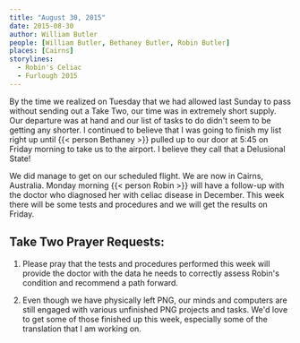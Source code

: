 ```yaml
---
title: "August 30, 2015"
date: 2015-08-30
author: William Butler
people: [William Butler, Bethaney Butler, Robin Butler]
places: [Cairns]
storylines:
  - Robin's Celiac
  - Furlough 2015
---
```


By the time we realized on Tuesday that we had allowed last Sunday to pass without sending out a Take Two, our time was in extremely short supply. Our departure was at hand and our list of tasks to do didn't seem to be getting any shorter. I continued to believe that I was going to finish my list right up until {{< person Bethaney >}} pulled up to our door at 5:45 on Friday morning to take us to the airport. I believe they call that a Delusional State!

We did manage to get on our scheduled flight. We are now in Cairns, Australia. Monday morning {{< person Robin >}} will have a follow-up with the doctor who diagnosed her with celiac disease in December. This week there will be some tests and procedures and we will get the results on Friday.

## Take Two Prayer Requests:

1. Please pray that the tests and procedures performed this week will provide the doctor with the data he needs to correctly assess Robin's condition and recommend a path forward.

2. Even though we have physically left PNG, our minds and computers are still engaged with various unfinished PNG projects and tasks. We'd love to get some of those finished up this week, especially some of the translation that I am working on.
